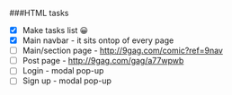 
###HTML tasks 

- [x] Make tasks list   :grinning:
- [x] Main navbar - it sits ontop of every page 
- [ ] Main/section page - http://9gag.com/comic?ref=9nav
- [ ] Post page - http://9gag.com/gag/a77wpwb
- [ ] Login - modal pop-up
- [ ] Sign up - modal pop-up
